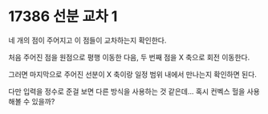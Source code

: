 # 17386 선분 교차 1

네 개의 점이 주어지고 이 점들이 교차하는지 확인한다.

처음 주어진 점을 원점으로 평행 이동한 다음, 두 번째 점을 X 축으로 회전 이동한다.

그러면 마지막으로 주어진 선분이 X 축이랑 일정 범위 내에서 만나는지 확인하면 된다.

다만 입력을 정수로 준걸 보면 다른 방식을 사용하는 것 같은데... 혹시 컨벡스 헐을 사용해볼 수 있을까?
